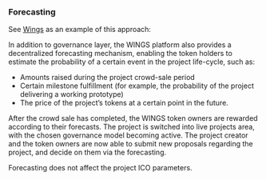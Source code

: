### **Forecasting**

See [Wings](/wings.ai) as an example of this approach:

In addition to governance layer, the WINGS platform also provides a decentralized forecasting mechanism, enabling the token holders to estimate the probability of a certain event in the project life-cycle, such as:

* Amounts raised during the project crowd-sale period
* Certain milestone fulfillment \(for example, the probability of the project delivering a working prototype\)
* The price of the project’s tokens at a certain point in the future.

After the crowd sale has completed, the WINGS token owners are rewarded according to their forecasts. The project is switched into live projects area, with the chosen governance model becoming active. The project creator and the token owners are now able to submit new proposals regarding the project, and decide on them via the forecasting.

Forecasting does not affect the project ICO parameters.
